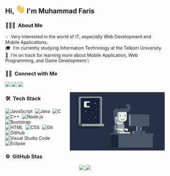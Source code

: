 <h2>Hi, <img src="https://raw.githubusercontent.com/ABSphreak/ABSphreak/master/gifs/Hi.gif" width="30px"> I'm Muhammad Faris</h2>

### 👨🏻‍💻 &nbsp;About Me

💡 &nbsp;Very interested in the world of IT, especially Web Development and Mobile Applications.\
🎓 &nbsp;I'm currently studying Information Technology at the Telkom University.\
🌱 &nbsp;I'm on track for learning more about Mobile Application, Web Programming, and Game Development.\

### 🤝🏻 &nbsp;Connect with Me

<p>
<a href="https://www.linkedin.com/in/faris07"><img src="https://img.shields.io/badge/-LinkedIn-0077B5?style=flat&logo=Linkedin&logoColor=white"/></a>
<a href="mailto:muhammadfarisld@student.telkomuniversity.ac.id"><img src="https://img.shields.io/badge/-Gmail-D14836?style=flat&logo=Gmail&logoColor=white"/></a>
<a href="https://www.facebook.com/profile.php?id=100022859112919"><img src="https://img.shields.io/badge/-Facebook-1877F2?style=flat&logo=Facebook&logoColor=white"/></a>
</p>



<img alt="Night Coding" src="https://raw.githubusercontent.com/AVS1508/AVS1508/master/assets/Night-Coding.gif" align="right"/>

### 🛠 &nbsp;Tech Stack

![JavaScript](https://img.shields.io/badge/-JavaScript-05122A?style=flat&logo=javascript)&nbsp;
![Java](https://img.shields.io/badge/-Java-05122A?style=flat&logo=Java&logoColor=FFA518)&nbsp;
![C](https://img.shields.io/badge/-C-05122A?style=flat&logo=C&logoColor=A8B9CC)&nbsp;
![C++](https://img.shields.io/badge/-C++-05122A?style=flat&logo=C%2B%2B&logoColor=00599C)&nbsp;
![Node.js](https://img.shields.io/badge/-Node.js-05122A?style=flat&logo=node.js)&nbsp;
![Bootstrap](https://img.shields.io/badge/-Bootstrap-05122A?style=flat&logo=bootstrap&logoColor=563D7C)\
![HTML](https://img.shields.io/badge/-HTML-05122A?style=flat&logo=HTML5)&nbsp;
![CSS](https://img.shields.io/badge/-CSS-05122A?style=flat&logo=CSS3&logoColor=1572B6)&nbsp;
![Git](https://img.shields.io/badge/-Git-05122A?style=flat&logo=git)&nbsp;
![GitHub](https://img.shields.io/badge/-GitHub-05122A?style=flat&logo=github)&nbsp;
![Visual Studio Code](https://img.shields.io/badge/-Visual%20Studio%20Code-05122A?style=flat&logo=visual-studio-code&logoColor=007ACC)&nbsp;
![Eclipse](https://img.shields.io/badge/-Eclipse-05122A?style=flat&logo=eclipse-ide&logoColor=2C2255)

### ⚙️ &nbsp;GitHub Stas

<p align="center">
<a href="https://github.com/Anycker">
  <img height="180em" src="https://github-readme-stats-eight-theta.vercel.app/api?username=Anycker&show_icons=true&theme=algolia&include_all_commits=true&count_private=true"/>
  <img height="180em" src="https://github-readme-stats-eight-theta.vercel.app/api/top-langs/?username=Anycker&layout=compact&langs_count=8&theme=algolia"/>
</a>
</p>

